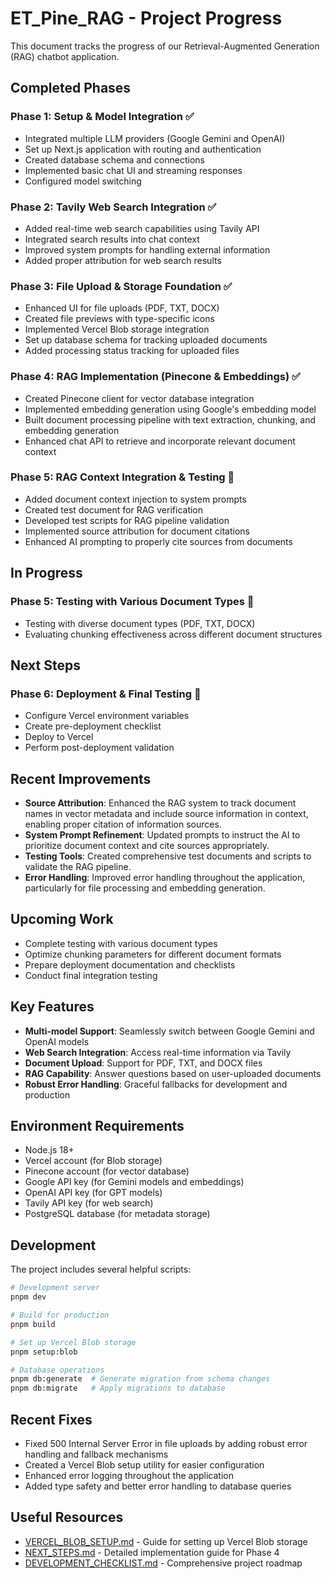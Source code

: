 # ET_Pine_RAG - Project Progress

This document tracks the progress of our Retrieval-Augmented Generation (RAG) chatbot application.

## Completed Phases

### Phase 1: Setup & Model Integration ✅
- Integrated multiple LLM providers (Google Gemini and OpenAI)
- Set up Next.js application with routing and authentication
- Created database schema and connections
- Implemented basic chat UI and streaming responses
- Configured model switching

### Phase 2: Tavily Web Search Integration ✅
- Added real-time web search capabilities using Tavily API
- Integrated search results into chat context
- Improved system prompts for handling external information
- Added proper attribution for web search results

### Phase 3: File Upload & Storage Foundation ✅
- Enhanced UI for file uploads (PDF, TXT, DOCX)
- Created file previews with type-specific icons
- Implemented Vercel Blob storage integration
- Set up database schema for tracking uploaded documents
- Added processing status tracking for uploaded files

### Phase 4: RAG Implementation (Pinecone & Embeddings) ✅
- Created Pinecone client for vector database integration
- Implemented embedding generation using Google's embedding model
- Built document processing pipeline with text extraction, chunking, and embedding generation
- Enhanced chat API to retrieve and incorporate relevant document context

### Phase 5: RAG Context Integration & Testing 🔄
- Added document context injection to system prompts
- Created test document for RAG verification
- Developed test scripts for RAG pipeline validation
- Implemented source attribution for document citations
- Enhanced AI prompting to properly cite sources from documents

## In Progress

### Phase 5: Testing with Various Document Types 🔄
- Testing with diverse document types (PDF, TXT, DOCX)
- Evaluating chunking effectiveness across different document structures

## Next Steps

### Phase 6: Deployment & Final Testing 📅
- Configure Vercel environment variables
- Create pre-deployment checklist
- Deploy to Vercel
- Perform post-deployment validation

## Recent Improvements

- **Source Attribution**: Enhanced the RAG system to track document names in vector metadata and include source information in context, enabling proper citation of information sources.
- **System Prompt Refinement**: Updated prompts to instruct the AI to prioritize document context and cite sources appropriately.
- **Testing Tools**: Created comprehensive test documents and scripts to validate the RAG pipeline.
- **Error Handling**: Improved error handling throughout the application, particularly for file processing and embedding generation.

## Upcoming Work

- Complete testing with various document types
- Optimize chunking parameters for different document formats
- Prepare deployment documentation and checklists
- Conduct final integration testing

## Key Features

- **Multi-model Support**: Seamlessly switch between Google Gemini and OpenAI models
- **Web Search Integration**: Access real-time information via Tavily
- **Document Upload**: Support for PDF, TXT, and DOCX files
- **RAG Capability**: Answer questions based on user-uploaded documents
- **Robust Error Handling**: Graceful fallbacks for development and production

## Environment Requirements

- Node.js 18+ 
- Vercel account (for Blob storage)
- Pinecone account (for vector database)
- Google API key (for Gemini models and embeddings)
- OpenAI API key (for GPT models)
- Tavily API key (for web search)
- PostgreSQL database (for metadata storage)

## Development

The project includes several helpful scripts:

```bash
# Development server
pnpm dev

# Build for production
pnpm build

# Set up Vercel Blob storage
pnpm setup:blob

# Database operations
pnpm db:generate  # Generate migration from schema changes
pnpm db:migrate   # Apply migrations to database
```

## Recent Fixes

- Fixed 500 Internal Server Error in file uploads by adding robust error handling and fallback mechanisms
- Created a Vercel Blob setup utility for easier configuration
- Enhanced error logging throughout the application
- Added type safety and better error handling to database queries

## Useful Resources

- [VERCEL_BLOB_SETUP.md](./VERCEL_BLOB_SETUP.md) - Guide for setting up Vercel Blob storage
- [NEXT_STEPS.md](./NEXT_STEPS.md) - Detailed implementation guide for Phase 4
- [DEVELOPMENT_CHECKLIST.md](./DEVELOPMENT_CHECKLIST.md) - Comprehensive project roadmap 